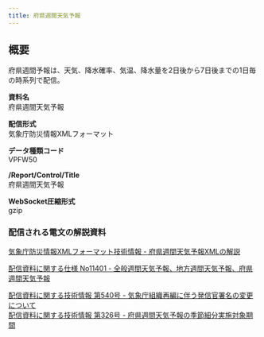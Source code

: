 ```yaml
---
title: 府県週間天気予報
---
```


## 概要
府県週間予報は、天気、降水確率、気温、降水量を2日後から7日後までの1日毎の時系列で配信。

**資料名** <br/>
府県週間天気予報
 
**配信形式** <br/>
気象庁防災情報XMLフォーマット

**データ種類コード** <br/>
VPFW50

**/Report/Control/Title** <br/>
府県週間天気予報
 
**WebSocket圧縮形式** <br/>
gzip

### 配信される電文の解説資料
[気象庁防災情報XMLフォーマット技術情報 - 府県週間天気予報XMLの解説](https://dmdata.jp/docs/jma/manual/0313-0313.pdf) 
 
 
[配信資料に関する仕様 No11401 - 全般週間天気予報、地方週間天気予報、府県週間天気予報](https://www.data.jma.go.jp/suishin/shiyou/pdf/no11401)


[配信資料に関する技術情報 第540号 - 気象庁組織再編に伴う発信官署名の変更について](https://dmdata.jp/docs/jma/technical/540.pdf) <br/>
[配信資料に関する技術情報 第326号 - 府県週間天気予報の季節細分実施対象期間](https://dmdata.jp/docs/jma/technical/326.pdf)
